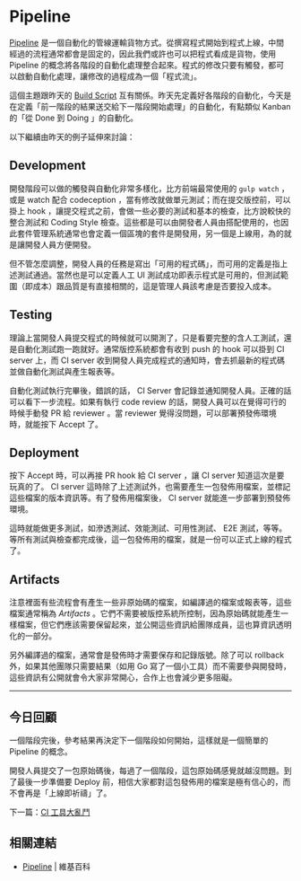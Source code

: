 # Pipeline

[Pipeline][] 是一個自動化的管線運輸貨物方式。從撰寫程式開始到程式上線，中間經過的流程通常都會是固定的，因此我們或許也可以把程式看成是貨物，使用 Pipeline 的概念將各階段的自動化處理整合起來。程式的修改只要有觸發，都可以啟動自動化處理，讓修改的過程成為一個「程式流」。

這個主題跟昨天的 [Build Script][Day 20] 互有關係。昨天先定義好各階段的自動化，今天是在定義「前一階段的結果送交給下一階段開始處理」的自動化，有點類似 Kanban 的「從 Done 到 Doing 」的自動化。

以下繼續由昨天的例子延伸來討論：

## Development

開發階段可以做的觸發與自動化非常多樣化，比方前端最常使用的 `gulp watch` ，或是 watch 配合 codeception ，當有修改就做單元測試；而在提交版控前，可以掛上 hook ，讓提交程式之前，會做一些必要的測試和基本的檢查，比方說較快的整合測試和 Coding Style 檢查。這些都是可以由開發者人員由搭配使用的，也因此套件管理系統通常也會定義一個區塊的套件是開發用，另一個是上線用，為的就是讓開發人員方便開發。

但不管怎麼調整，開發人員的任務是寫出「可用的程式碼」，而可用的定義是指上述測試通過。當然也是可以定義人工 UI 測試成功即表示程式是可用的，但測試範圍（即成本）跟品質是有直接相關的，這是管理人員該考慮是否要投入成本。

## Testing

理論上當開發人員提交程式的時候就可以開測了，只是看要完整的含人工測試，還是自動化測試跑一跑就好。通常版控系統都會有收到 push 的 hook 可以掛到 CI server 上，而 CI server 收到開發人員完成程式的通知時，會去抓最新的程式碼並做自動化測試與產生報表等。

自動化測試執行完畢後，錯誤的話， CI Server 會記錄並通知開發人員。正確的話可以看下一步流程。如果有執行 code review 的話，開發人員可以在覺得可行的時候手動發 PR 給 reviewer 。當 reviewer 覺得沒問題，可以部署預發佈環境時，就能按下 Accept 了。

## Deployment 

按下 Accept 時，可以再接 PR hook 給 CI server ，讓 CI server 知道這次是要玩真的了。 CI server 這時除了上述測試外，也需要產生一包發佈用檔案，並標記這些檔案的版本資訊等。有了發佈用檔案後， CI server 就能進一步部署到預發佈環境。

這時就能做更多測試，如滲透測試、效能測試、可用性測試、 E2E 測試，等等。等所有測試與檢查都完成後，這一包發佈用的檔案，就是一份可以正式上線的程式了。

## Artifacts

注意裡面有些流程會有產生一些非原始碼的檔案，如編譯過的檔案或報表等，這些檔案通常稱為 *Artifacts* 。它們不需要被版控系統所控制，因為原始碼就能產生一樣檔案，但它們應該需要保留起來，並公開這些資訊給團隊成員，這也算資訊透明化的一部分。

另外編譯過的檔案，通常會是發佈時才需要保存和記錄版號。除了可以 rollback 外，如果其他團隊只需要結果（如用 Go 寫了一個小工具）而不需要參與開發時，這些資訊有公開就會令大家非常開心，合作上也會減少更多阻礙。

---

## 今日回顧

一個階段完後，參考結果再決定下一個階段如何開始，這樣就是一個簡單的 Pipeline 的概念。

開發人員提交了一包原始碼後，每過了一個階段，這包原始碼感覺就越沒問題。到了最後一步準備要 Deploy 前，相信大家都對這包發佈用的檔案是極有信心的，而不會再是「上線即祈禱」了。

下一篇：[CI 工具大亂鬥][]

## 相關連結

* [Pipeline][] | 維基百科

[Pipeline]: https://en.wikipedia.org/wiki/Pipeline_transport

[Day 20]: /docs/day20.md
[CI 工具大亂鬥]: /docs/day22.md
